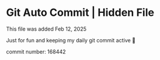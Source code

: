 # Git Auto Commit | Hidden File

This file was added Feb 12, 2025

Just for fun and keeping my daily git commit active 🤪

commit number: 168442
